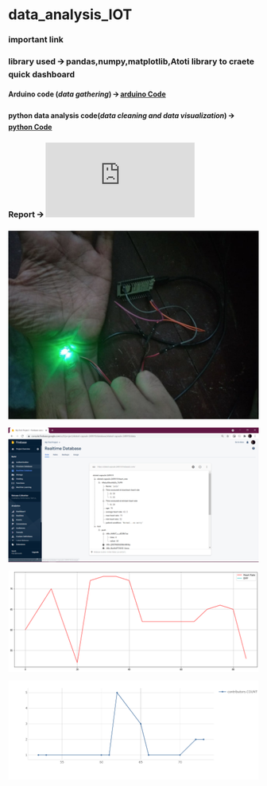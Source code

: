 # data_analysis_IOT

### important link
### library used 🡪 **pandas**,**numpy**,**matplotlib**,**Atoti library** to craete quick dashboard

#### Arduino code (*data gathering*) 🡪  [arduino Code](https://github.com/gourangasatapathyvit/data_analysis_IOT/blob/main/arduino_code.ino)

#### python data analysis code(*data cleaning and data visualization*) 🡪  [python Code](https://github.com/gourangasatapathyvit/data_analysis_IOT/blob/main/iot.ipynb)

### Report 🡪 ![alt text](https://github.com/gourangasatapathyvit/data_analysis_IOT/blob/main/IOT_pulse%20sensor.pdf)

![alt text](https://github.com/gourangasatapathyvit/data_analysis_IOT/blob/main/sensor.jpeg)

![alt text](https://github.com/gourangasatapathyvit/data_analysis_IOT/blob/main/1.PNG)

![alt text](https://github.com/gourangasatapathyvit/data_analysis_IOT/blob/main/3.png)

![alt text](https://github.com/gourangasatapathyvit/data_analysis_IOT/blob/main/4.png)
